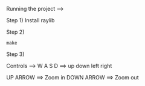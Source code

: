 Running the project -->

Step 1) Install raylib 

Step 2)

```
make 
```

Step 3)

Controls --> 
W A S D ==> up down left right

UP ARROW ==> Zoom in 
DOWN ARROW ==> Zoom out
